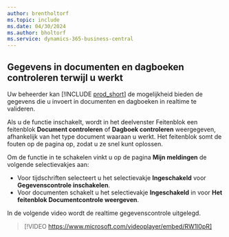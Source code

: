 ```yaml
---
author: brentholtorf
ms.topic: include
ms.date: 04/30/2024
ms.author: bholtorf
ms.service: dynamics-365-business-central
---
```

## Gegevens in documenten en dagboeken controleren terwijl u werkt

Uw beheerder kan [!INCLUDE [prod_short](prod_short.md)] de mogelijkheid bieden de gegevens die u invoert in documenten en dagboeken in realtime te valideren.

Als u de functie inschakelt, wordt in het deelvenster Feitenblok een feitenblok **Document controleren** of **Dagboek controleren** weergegeven, afhankelijk van het type document waaraan u werkt. Het feitenblok somt de fouten op de pagina op, zodat u ze snel kunt oplossen.

Om de functie in te schakelen vinkt u op de pagina **Mijn meldingen** de volgende selectievakjes aan:

* Voor tijdschriften selecteert u het selectievakje **Ingeschakeld** voor **Gegevenscontrole inschakelen**.
* Voor documenten schakelt u het selectievakje **Ingeschakeld** in voor **Het feitenblok Documentcontrole weergeven**.

In de volgende video wordt de realtime gegevenscontrole uitgelegd.

> [!VIDEO https://www.microsoft.com/videoplayer/embed/RW1l0pR]